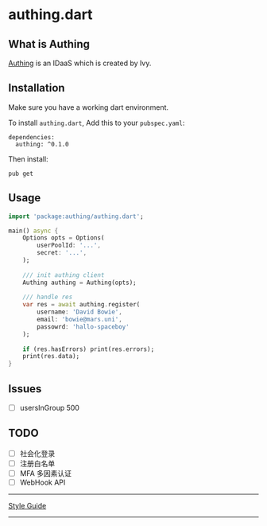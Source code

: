 # authing.dart

## What is Authing

[Authing](https://authing.cn/) is an IDaaS which is created by Ivy.

## Installation
Make sure you have a working dart environment. 

To install `authing.dart`, Add this to your `pubspec.yaml`:

```shell
dependencies:
  authing: ^0.1.0
```

Then install:

```shell
pub get
```

## Usage

```dart
import 'package:authing/authing.dart';

main() async {
	Options opts = Options(
		userPoolId: '...',
		secret: '...',
	);
	
	/// init authing client
	Authing authing = Authing(opts);
	
	/// handle res
	var res = await authing.register(
		username: 'David Bowie',
		email: 'bowie@mars.uni',
		passowrd: 'hallo-spaceboy'
	);
	
	if (res.hasErrors) print(res.errors);
	print(res.data);
}
```


## Issues
+ [ ] usersInGroup 500

## TODO
+ [ ] 社会化登录
+ [ ] 注册白名单
+ [ ] MFA 多因素认证
+ [ ] WebHook API

---

[Style Guide](https://dart.dev/guides/language/effective-dart)

---
